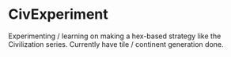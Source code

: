 # CivExperiment
Experimenting / learning on making a hex-based strategy like the Civilization series.  Currently have tile / continent generation done.
